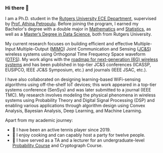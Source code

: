 ### Hi there 👋

I am a Ph.D. student in the [Rutgers University ECE Department](https://www.ece.rutgers.edu/), supervised by [Prof. Athina Petropulu](http://eceweb1.rutgers.edu/~cspl/). Before joining the program, I earned my Bachelor's degree with a double major in [Mathematics](https://www.math.rutgers.edu/) and [Statistics](https://statistics.rutgers.edu/), as well as a [Master’s Degree in Data Science](https://msds-stat.rutgers.edu/msdatascience), both from Rutgers University.  

My current research focuses on building efficient and effective Multiple-Input Multiple-Output ([MIMO](https://en.wikipedia.org/wiki/MIMO)) Joint Communication and Sensing ([JC&S](https://www.comsoc.org/publications/best-readings/integrated-sensing-and-communication-isac)) wireless systems using Orthogonal Time Frequency Space waveform ([OTFS](https://en.wikipedia.org/wiki/Orthogonal_Time_Frequency_Space)). My work aligns with the [roadmap for next-generation (6G) wireless systems](https://research.samsung.com/blog/All-set-for-6G) and has been published in top-tier JC&S conferences (ICASSP, EUSIPCO, IEEE JC&S Symposium, etc.) and journals (IEEE JSAC, etc.).  

I have also collaborated on designing learning-based WiFi-sensing algorithms using off-the-shelf IoT devices; this work appeared in a top-tier systems conference (SenSys) and was later submitted to a journal (IEEE TMC). My research involves modeling the physical phenomena in wireless systems using Probability Theory and Digital Signal Processing (DSP) and enabling various applications through algorithm design using Convex Analysis, Bayesian Analysis, Deep Learning, and Machine Learning.  

Apart from my academic journey:

- :tennis: I have been an active tennis player since 2019.
- :fork_and_knife: I enjoy cooking and can capably host a party for twelve people.
- :school_satchel: I have served as a TA and a lecturer for an undergraduate-level [Probability Course](https://github.com/kwang0913/MyLatex/tree/main/ECE226) and Cryptograph Course.
